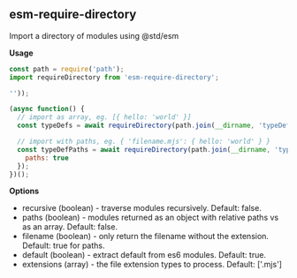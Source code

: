 ## esm-require-directory

Import a directory of modules using @std/esm

**Usage**

```js
const path = require('path');
import requireDirectory from 'esm-require-directory';

''));

(async function() {
  // import as array, eg. [{ hello: 'world' }]
  const typeDefs = await requireDirectory(path.join(__dirname, 'typeDefs'));

  // import with paths, eg. { 'filename.mjs': { hello: 'world' } }
  const typeDefPaths = await requireDirectory(path.join(__dirname, 'typeDefs'), {
    paths: true
  });
})();
```

**Options**

- recursive (boolean) - traverse modules recursively. Default: false.
- paths (boolean) - modules returned as an object with relative paths vs as an array. Default: false.
- filename (boolean) - only return the filename without the extension. Default: true for paths.
- default (boolean) - extract default from es6 modules. Default: true.
- extensions (array) - the file extension types to process. Default: ['.mjs']
